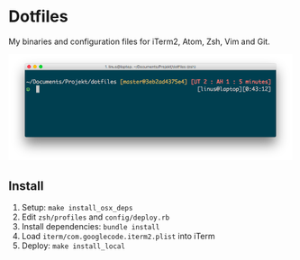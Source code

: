 # Dotfiles

My binaries and configuration files for iTerm2, Atom, Zsh, Vim and Git.

![Printscreen](resources/printscreen.png)

## Install

1. Setup: `make install_osx_deps`
2. Edit `zsh/profiles` and `config/deploy.rb`
3. Install dependencies: `bundle install`
5. Load `iterm/com.googlecode.iterm2.plist` into iTerm
6. Deploy: `make install_local`
